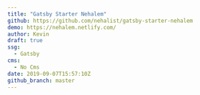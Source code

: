 ```yaml
---
title: "Gatsby Starter Nehalem"
github: https://github.com/nehalist/gatsby-starter-nehalem
demo: https://nehalem.netlify.com/
author: Kevin
draft: true
ssg:
  - Gatsby
cms:
  - No Cms
date: 2019-09-07T15:57:10Z
github_branch: master
---
```

